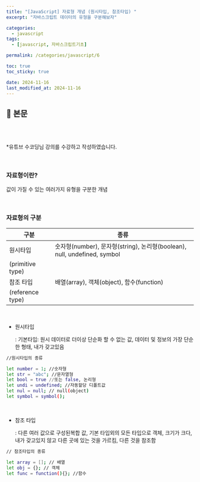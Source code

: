 ```yaml
---
title: "[JavaScript] 자료형 개념 (원시타입, 참조타입) "
excerpt: "자바스크립트 데이터의 유형을 구분해보자"

categories:
  - javascript
tags:
  - [javascript, 자바스크립트기초]

permalink: /categories/javascript/6

toc: true
toc_sticky: true

date: 2024-11-16
last_modified_at: 2024-11-16
---
```


## 🦥 본문

<br>
<br>


*유튜브 수코딩님 강의를 수강하고 작성하였습니다.

<br>

### 자료형이란?

값이 가질 수 있는 여러가지 유형을 구분한 개념

<br>

### 자료형의 구분

| 구분            | 종류                                                                          |
|-----------------|-------------------------------------------------------------------------------|
| 원시타입        | 숫자형(number), 문자형(string), 논리형(boolean), null, undefined, symbol     |
| (primitive type)|                                                                               |
| 참조 타입       | 배열(array), 객체(object), 함수(function)                                     |
| (reference type)|                                                                               |

<br>

- 원시타입
    
    : 기본타입: 원시 데이터로 더이상 단순화 할 수 없는 값, 데이터 및 정보의 가장 단순한 형태, 내가 갖고있음 
    

```bash
//원시타입의 종류

let number = 1; //숫자형
let str = "abc"; //문자열형
let bool = true //또는 false, 논리형
let undi = undefined; //자동할당 디폴트값
let nul = null; // null(object)
let symbol = symbol();
```

<br>

- 참조 타입
    
    : 다른 여러 값으로 구성된복합 값, 기본 타입외의 모든 타입으로 객체, 크기가 크다, 내가 갖고있지 않고 다른 곳에 있는 것을 가르킴, 다른 것을 참조함
    

```bash
// 참조타입의 종류

let array = []; // 배열
let obj = {}; // 객체
let func = function(){}; //함수
```
<br>
<br>



